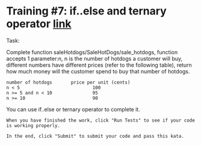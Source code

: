 # Training #7: if..else and ternary operator [link](https://www.codewars.com/kata/57202aefe8d6c514300001fd)

Task:

Complete function saleHotdogs/SaleHotDogs/sale_hotdogs, function accepts 1 parameter:n, n is the number of hotdogs a customer will buy, different numbers have different prices (refer to the following table), return how much money will the customer spend to buy that number of hotdogs.

```code
number of hotdogs       price per unit (cents)
n < 5                           100
n >= 5 and n < 10               95
n >= 10                         90
```

You can use if..else or ternary operator to complete it.

```code
When you have finished the work, click "Run Tests" to see if your code is working properly.

In the end, click "Submit" to submit your code and pass this kata.
```
